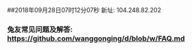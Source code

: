 ##2018年09月28日07时12分07秒 新址: 104.248.82.202
### 兔友常见问题及解答: https://github.com/wanggonging/d/blob/w/FAQ.md
